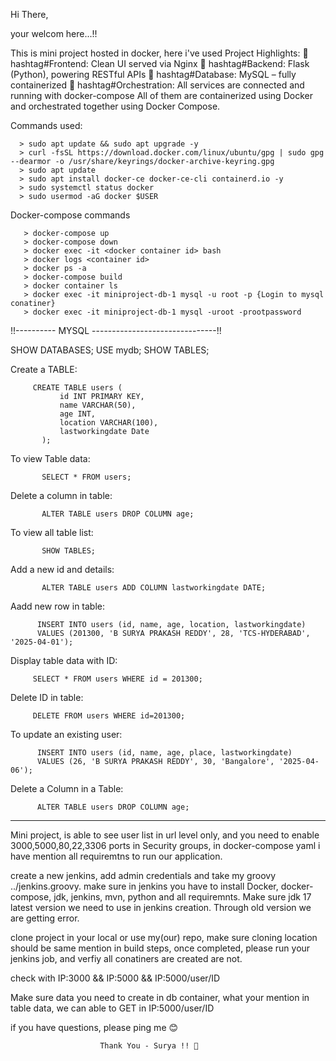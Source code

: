 Hi There, 

 your welcom here...!! <view doc in code>

This is mini project hosted in docker, here i've used 
Project Highlights:
🔹 hashtag#Frontend: Clean UI served via Nginx
 🔹 hashtag#Backend: Flask (Python), powering RESTful APIs
 🔹 hashtag#Database: MySQL – fully containerized
 🔹 hashtag#Orchestration: All services are connected and running with docker-compose
All of them are containerized using Docker and orchestrated together using Docker Compose.

Commands used:

      > sudo apt update && sudo apt upgrade -y
      > curl -fsSL https://download.docker.com/linux/ubuntu/gpg | sudo gpg --dearmor -o /usr/share/keyrings/docker-archive-keyring.gpg
      > sudo apt update
      > sudo apt install docker-ce docker-ce-cli containerd.io -y
      > sudo systemctl status docker
      > sudo usermod -aG docker $USER

     

Docker-compose commands 

       > docker-compose up
       > docker-compose down
       > docker exec -it <docker container id> bash
       > docker logs <container id>
       > docker ps -a
       > docker-compose build
       > docker container ls
       > docker exec -it miniproject-db-1 mysql -u root -p {Login to mysql conatiner}
       > docker exec -it miniproject-db-1 mysql -uroot -prootpassword


!!---------- MYSQL -------------------------------!!

SHOW DATABASES;
USE mydb;
SHOW TABLES;


Create a TABLE:

         CREATE TABLE users (
               id INT PRIMARY KEY,
               name VARCHAR(50),
               age INT,
               location VARCHAR(100),
               lastworkingdate Date
           );


To view Table data:

           SELECT * FROM users;


Delete a column in table:

           ALTER TABLE users DROP COLUMN age;


To view all table list:

           SHOW TABLES;


Add a new id and details:

           ALTER TABLE users ADD COLUMN lastworkingdate DATE;

Aadd new row in table:

          INSERT INTO users (id, name, age, location, lastworkingdate)
          VALUES (201300, 'B SURYA PRAKASH REDDY', 28, 'TCS-HYDERABAD', '2025-04-01');

Display table data with ID:

         SELECT * FROM users WHERE id = 201300;

Delete ID in table:

         DELETE FROM users WHERE id=201300;

To update an existing user:

          INSERT INTO users (id, name, age, place, lastworkingdate)
          VALUES (26, 'B SURYA PRAKASH REDDY', 30, 'Bangalore', '2025-04-06');

Delete a Column in a Table:

          ALTER TABLE users DROP COLUMN age;

----------------------------------------------------------------------------------------------

 Mini project, is able to see user list in url level only, and you need to enable 3000,5000,80,22,3306 ports in Security groups, in docker-compose yaml i have mention all requiremtns to run our application. 

 create a new jenkins, add admin credentials and take my groovy ../jenkins.groovy. make sure in jenkins you have to install Docker, docker-compose, jdk, jenkins, mvn, python and all requiremnts. Make sure jdk 17 latest version we need to use in jenkins creation. Through old version we are getting error.

 clone project in your local or use my(our) repo, make sure cloning location should be same mention in build steps, once completed, please run your jenkins job, and verfiy all conatiners are created are not. 

 check with IP:3000 && IP:5000 && IP:5000/user/ID

 Make sure data you need to create in db container, what your mention in table data, we can able to GET in IP:5000/user/ID



if you have questions, please ping me 😊

                        Thank You - Surya !! 🤝










